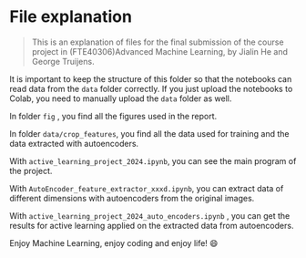 # File explanation 

> This is an explanation of files for the final submission of the course project in (FTE40306)Advanced Machine Learning, by Jialin He and George Truijens.

It is important to keep the structure of this folder so that the notebooks can read data from the `data` folder correctly. If you just upload the notebooks to Colab, you need to manually upload the `data` folder as well.



In folder `fig` , you find all the figures used in the report.

In folder `data/crop_features`, you find all the data used for training and the data extracted with autoencoders. 

With `active_learning_project_2024.ipynb`, you can see the main program of the project.

With `AutoEncoder_feature_extractor_xxxd.ipynb`, you can extract data of different dimensions with autoencoders from the original images.

With `active_learning_project_2024_auto_encoders.ipynb` , you can get the results for active learning applied on the extracted data from autoencoders.

Enjoy Machine Learning, enjoy coding and enjoy life! :smile:



